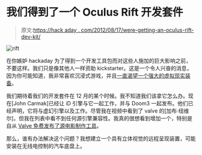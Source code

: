 # 我们得到了一个 Oculus Rift 开发套件

> 原文:[https://hack aday . com/2012/08/17/were-getting-an-oculus-rift-dev-kit/](https://hackaday.com/2012/08/17/were-getting-an-oculus-rift-dev-kit/)

![](../Images/4e03f573a0b6ce222e209e328e79e128.png "rift")

在你嫉妒 hackaday 为了得到一个开发工具包而对这些人施加的巨大影响之前，不要这样。我们只是像其他人一样资助 kickstarter。这是一个令人兴奋的消息，因为你可能知道，我非常喜欢沉浸式游戏，并且[一直渴望一个强大的虚拟现实装备](http://hackaday.com/2012/06/07/where-is-my-ing-virtual-reality-display/)。

我们期待着我们的开发套件在 12 月的某个时候。我不知道我们该拿它怎么办。现在[John Carmak]已经让 iD 引擎与它一起工作，并与 Doom3 一起发布。他们已经声明，它将与虚幻引擎以及工作。尽管我在视频中看到了 valve 的[加布·纽维尔]，但我在列表中看不到任何源引擎兼容性。我真的很想看到增加一个，特别是自从 [Valve 免费发布了源电影制作工具](https://developer.valvesoftware.com/wiki/Source_Filmmaker)。

那么，谁有办法解决这个问题？我想建立一个具有立体视觉的远程呈现装置，可能安装在无线电控制的汽车底盘上。